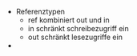 - Referenztypen
    - ref kombiniert out und in
    - in schränkt schreibezugriff ein
    - out schränkt lesezugriffe ein
- 
